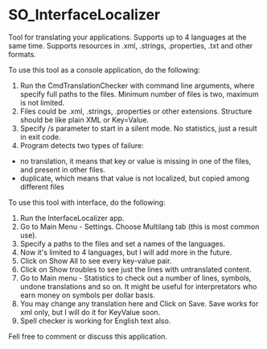 # SO_InterfaceLocalizer
Tool for translating your applications. Supports up to 4 languages at the same time. Supports resources in .xml, .strings, .properties, .txt and other formats.

To use this tool as a console application, do the following:
1. Run the CmdTranslationChecker with command line arguments, where specify full paths to the files. Minimum number of files is two, maximum is not limited.
2. Files could be .xml, .strings, .properties or other extensions. Structure should be like plain XML or Key=Value. 
3. Specify /s parameter to start in a silent mode. No statistics, just a result in exit code.
4. Program detects two types of failure:
  - no translation, it means that key or value is missing in one of the files, and present in other files.
  - duplicate, which means that value is not localized, but copied among different files
  
  
  To use this tool with interface, do the following:
  1. Run the InterfaceLocalizer app.
  2. Go to Main Menu - Settings. Choose Multilang tab (this is most common use).
  3. Specify a paths to the files and set a names of the languages. 
  4. Now it's limited to 4 languages, but I will add more in the future.
  5. Click on Show All to see every key-value pair. 
  6. Click on Show troubles to see just the lines with untranslated content.
  7. Go to Main menu - Statistics to check out a number of lines, symbols, undone translations and so on. It might be useful for interpretators who earn money on symbols per dollar basis.
  8. You may change any translation here and Click on Save. Save works for xml only, but I will do it for KeyValue soon.
  9. Spell checker is working for English text also. 
  
  Fell free to comment or discuss this application.
